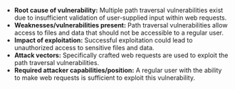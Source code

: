 - **Root cause of vulnerability:** Multiple path traversal vulnerabilities exist due to insufficient validation of user-supplied input within web requests.
- **Weaknesses/vulnerabilities present:** Path traversal vulnerabilities allow access to files and data that should not be accessible to a regular user.
- **Impact of exploitation:** Successful exploitation could lead to unauthorized access to sensitive files and data.
- **Attack vectors:**  Specifically crafted web requests are used to exploit the path traversal vulnerabilities.
- **Required attacker capabilities/position:** A regular user with the ability to make web requests is sufficient to exploit this vulnerability.